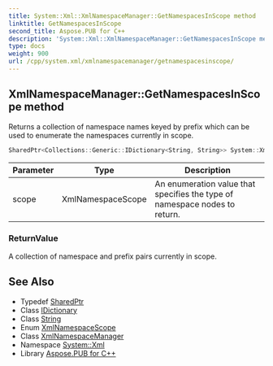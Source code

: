 ```yaml
---
title: System::Xml::XmlNamespaceManager::GetNamespacesInScope method
linktitle: GetNamespacesInScope
second_title: Aspose.PUB for C++
description: 'System::Xml::XmlNamespaceManager::GetNamespacesInScope method. Returns a collection of namespace names keyed by prefix which can be used to enumerate the namespaces currently in scope in C++.'
type: docs
weight: 900
url: /cpp/system.xml/xmlnamespacemanager/getnamespacesinscope/
---
```

## XmlNamespaceManager::GetNamespacesInScope method


Returns a collection of namespace names keyed by prefix which can be used to enumerate the namespaces currently in scope.

```cpp
SharedPtr<Collections::Generic::IDictionary<String, String>> System::Xml::XmlNamespaceManager::GetNamespacesInScope(XmlNamespaceScope scope) override
```


| Parameter | Type | Description |
| --- | --- | --- |
| scope | XmlNamespaceScope | An enumeration value that specifies the type of namespace nodes to return. |

### ReturnValue

A collection of namespace and prefix pairs currently in scope.

## See Also

* Typedef [SharedPtr](../../../system/sharedptr/)
* Class [IDictionary](../../../system.collections.generic/idictionary/)
* Class [String](../../../system/string/)
* Enum [XmlNamespaceScope](../../xmlnamespacescope/)
* Class [XmlNamespaceManager](../)
* Namespace [System::Xml](../../)
* Library [Aspose.PUB for C++](../../../)
